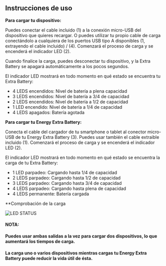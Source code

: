 
## Instrucciones de uso

**Para cargar tu dispositivo:**

Puedes conectar el cable incluido (1) a la conexión micro-USB del dispositivo que quieres recargar. O puedes utilizar tu propio cable de carga conectándolo a cualquiera de los puertos USB tipo A disponibles (1, extrayendo el cable incluido) / (4).  Comenzará el proceso de carga y se encenderá el indicador LED (2).

Cuando finalice la carga, puedes desconectar tu dispositivo, y la Extra Battery se apagará automáticamente a los pocos segundos.

El indicador LED mostrará en todo momento en qué estado se encuentra tu Extra Battery:

* 4 LEDS encendidos: Nivel de batería a plena capacidad
* 3 LEDS encendidos: Nivel de batería a 3/4 de capacidad
* 2 LEDS encendidos: Nivel de batería a 1/2 de capacidad
* 1 LED encendido: Nivel de batería a 1/4 de capacidad
* 4 LEDS apagados: Batería agotada


**Para cargar tu Energy Extra Battery:**

Conecta el cable del cargador de tu smartphone o tablet al conector micro-USB de tu Energy Extra Battery (3).
Puedes usar también el cable extraible incluido (1). Comenzará el proceso de carga y se encenderá el indicador LED (2).

El indicador LED mostrará en todo momento en qué estado se encuentra la carga de tu Extra Battery:

* 1 LED parpadeo: Cargando hasta 1/4 de capacidad
* 2 LEDS parpadeo: Cargando hasta 1/2 de capacidad
* 3 LEDS parpadeo: Cargando hasta 3/4 de capacidad
* 4 LEDS parpadeo: Cargando hasta plena de capacidad
* 4 LEDS permanente: Batería cargada

**Comprobación de la carga

![LED STATUS](http:.jpg)

#### **NOTA:**

#### Puedes usar ambas salidas a la vez para cargar dos dispositivos, lo que aumentará los tiempos de carga.
#### La carga uno o varios dispositivos mientras cargas tu Energy Extra Battery puede reducir la vida útil de ésta.
